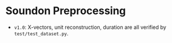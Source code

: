 # Soundon Preprocessing

- `v1.0`: X-vectors, unit reconstruction, duration are all verified by `test/test_dataset.py`. 
